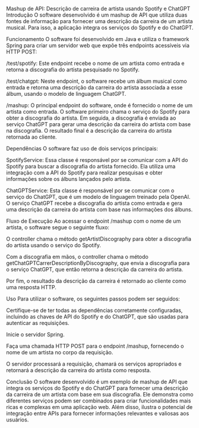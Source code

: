 Mashup de API: Descrição de carreira de artista usando Spotify e ChatGPT
Introdução
O software desenvolvido é um mashup de API que utiliza duas fontes de informação para fornecer uma descrição da carreira de um artista musical. Para isso, a aplicação integra os serviços do Spotify e do ChatGPT.

Funcionamento
O software foi desenvolvido em Java e utiliza o framework Spring para criar um servidor web que expõe três endpoints acessíveis via HTTP POST:

/test/spotify: Este endpoint recebe o nome de um artista como entrada e retorna a discografia do artista pesquisado no Spotify.

/test/chatgpt: Neste endpoint, o software recebe um álbum musical como entrada e retorna uma descrição da carreira do artista associada a esse álbum, usando o modelo de linguagem ChatGPT.

/mashup: O principal endpoint do software, onde é fornecido o nome de um artista como entrada. O software primeiro chama o serviço do Spotify para obter a discografia do artista. Em seguida, a discografia é enviada ao serviço ChatGPT para gerar uma descrição da carreira do artista com base na discografia. O resultado final é a descrição da carreira do artista retornada ao cliente.

Dependências
O software faz uso de dois serviços principais:

SpotifyService: Essa classe é responsável por se comunicar com a API do Spotify para buscar a discografia do artista fornecido. Ela utiliza uma integração com a API do Spotify para realizar pesquisas e obter informações sobre os álbuns lançados pelo artista.

ChatGPTService: Esta classe é responsável por se comunicar com o serviço do ChatGPT, que é um modelo de linguagem treinado pela OpenAI. O serviço ChatGPT recebe a discografia do artista como entrada e gera uma descrição da carreira do artista com base nas informações dos álbuns.

Fluxo de Execução
Ao acessar o endpoint /mashup com o nome de um artista, o software segue o seguinte fluxo:

O controller chama o método getArtistDiscography para obter a discografia do artista usando o serviço do Spotify.

Com a discografia em mãos, o controller chama o método getChatGPTCarrerDescriptionByDiscography, que envia a discografia para o serviço ChatGPT, que então retorna a descrição da carreira do artista.

Por fim, o resultado da descrição da carreira é retornado ao cliente como uma resposta HTTP.

Uso
Para utilizar o software, os seguintes passos podem ser seguidos:

Certifique-se de ter todas as dependências corretamente configuradas, incluindo as chaves de API do Spotify e do ChatGPT, que são usadas para autenticar as requisições.

Inicie o servidor Spring.

Faça uma chamada HTTP POST para o endpoint /mashup, fornecendo o nome de um artista no corpo da requisição.

O servidor processará a requisição, chamará os serviços apropriados e retornará a descrição da carreira do artista como resposta.

Conclusão
O software desenvolvido é um exemplo de mashup de API que integra os serviços do Spotify e do ChatGPT para fornecer uma descrição da carreira de um artista com base em sua discografia. Ele demonstra como diferentes serviços podem ser combinados para criar funcionalidades mais ricas e complexas em uma aplicação web. Além disso, ilustra o potencial de integração entre APIs para fornecer informações relevantes e valiosas aos usuários.